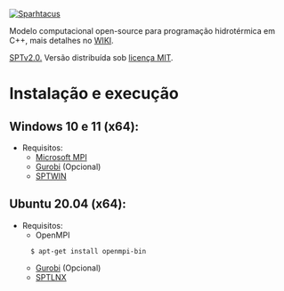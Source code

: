 [![Sparhtacus](https://sparhtacus.com/wp-content/uploads/2020/12/spt-hzG.png)](https://sparhtacus.com/sobre/)

Modelo computacional open-source para programação hidrotérmica em C++, mais detalhes no [WIKI](https://github.com/SPARHTACUS/SPTcpp/wiki). 

[SPTv2.0.](https://github.com/SPARHTACUS/SPTcpp/releases/tag/SPTv2.0) 
Versão distribuída sob [licença MIT](https://github.com/SPARHTACUS/SPTcpp/blob/main/LICENSE.md). 


# Instalação e execução

## Windows 10 e 11 (x64):

* Requisitos:
  * [Microsoft MPI](https://docs.microsoft.com/en-us/message-passing-interface/microsoft-mpi)
  * [Gurobi](https://www.gurobi.com/) (Opcional)
  * [SPTWIN](https://github.com/SPARHTACUS/SPTcpp/releases)

## Ubuntu 20.04 (x64):

* Requisitos:
  * OpenMPI
  ```
    $ apt-get install openmpi-bin
  ```  
  * [Gurobi](https://www.gurobi.com/) (Opcional)
  * [SPTLNX](https://github.com/SPARHTACUS/SPTcpp/releases) 
